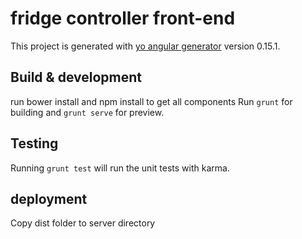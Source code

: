 # fridge controller front-end

This project is generated with [yo angular generator](https://github.com/yeoman/generator-angular)
version 0.15.1.

## Build & development

run bower install and npm install to get all components
Run `grunt` for building and `grunt serve` for preview.

## Testing

Running `grunt test` will run the unit tests with karma.

## deployment

Copy dist folder to server directory
